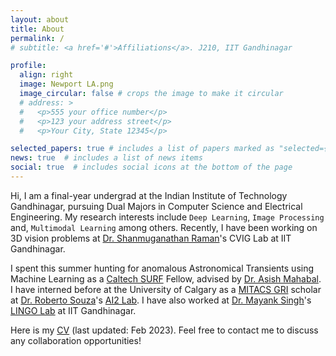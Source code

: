 ```yaml
---
layout: about
title: About
permalink: /
# subtitle: <a href='#'>Affiliations</a>. J210, IIT Gandhinagar

profile:
  align: right
  image: Newport LA.png
  image_circular: false # crops the image to make it circular
  # address: >
  #   <p>555 your office number</p>
  #   <p>123 your address street</p>
  #   <p>Your City, State 12345</p>

selected_papers: true # includes a list of papers marked as "selected={true}"
news: true  # includes a list of news items
social: true  # includes social icons at the bottom of the page
---
```


Hi, I am a final-year undergrad at the Indian Institute of Technology Gandhinagar, pursuing Dual Majors in Computer Science and Electrical Engineering. My research interests include `Deep Learning`, `Image Processing` and, `Multimodal Learning` among others. Recently, I have been working on 3D vision problems at [Dr. Shanmuganathan Raman](https://people.iitgn.ac.in/~shanmuga/)'s CVIG Lab at IIT Gandhinagar.

I spent this summer hunting for anomalous Astronomical Transients using Machine Learning as a [Caltech SURF](https://sfp.caltech.edu/undergraduate-research/programs/surf) Fellow, advised by [Dr. Asish Mahabal](https://sites.astro.caltech.edu/~aam/). I have interned before at the University of Calgary as a [MITACS GRI](https://www.mitacs.ca/en/programs/globalink/globalink-research-internship) scholar at [Dr. Roberto Souza](https://www.ai2lab.ca/team)'s [AI2 Lab](https://www.ai2lab.ca/home). I have also worked at [Dr. Mayank Singh](https://mayank4490.github.io/)'s [LINGO Lab](https://labs.iitgn.ac.in/lingo/) at IIT Gandhinagar.

Here is my [CV](https://drive.google.com/file/d/1EdppXEkPUz6ylg-matg5mI1T5Lj_im88/view?usp=sharing) (last updated: Feb 2023). Feel free to contact me to discuss any collaboration opportunities!
